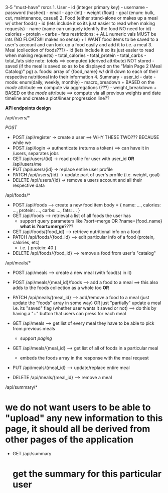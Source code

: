 3-5 "must-have" rsrcs
    1. User
        - id (integer primary key)
        - username
        - password (hashed)
        - email
        - age (int)
        - weight (float)
        - goal (enum: bulk, cut, maintenance, casual)
    2. Food (either stand-alone or makes up a meal w/ other foods)
        - id (lets include it so its just easier to read when making requests)
        - name (name can uniquely identify the food NO need for id)
        - calories
        - protein
        - carbs
        - fats
        restrictions:
            + ALL numeric vals MUST be ints (NO FLOATS!!! makes no sense)
        + I WANT food items to be saved to a user's account and can look up a food easily and add it to i.e. a meal
    3. Meal (collection of foods???)
        - id (lets include it so its just easier to read when making requests)
        - total_calories
        - total_protein
        - total_carbs
        - total_fats
        side note: *totals* ==> computed (derived attribute) NOT stored
        - saved (if the meal is saved so as to be displayed on the "Main Page 2 (Meal Catalog)" pg)
        a. foods: array of {food_name} w/ drill down to each of their respective nutritional info
            their information
    4. Summary
        - user_id
        - date
        - mode: enum(daily, weekly, monthly)
        - macro_breadown
            + BASED on the *mode* attribute ==> compute via aggregations (???)
        - weight_breakdown
            + BASED on the *mode* attribute ==> compute via all previous weights and date timeline and create a plot/linear progression line??

**API endpoints design**


/api/users/* 

*POST*
- POST /api/register -> create a user                ==> WHY THESE TWO??? BECAUSE while we
- POST /api/login -> authenticate (returns a token)  ==> can have it in /users, separates jobs
- GET /api/users/{id} -> read profile for user with user_id **OR** /api/users/me
- PUT /api/users/{id} -> replace entire user profile
- PATCH /api/users/{id} -> update part of user's profile (i.e. weight, goal)
- DELETE /api/users/{id} -> remove a users account and all their respective data


/api/foods/*

- POST /api/foods --> create a new food item
    body = {
        name: ...,
        calories: ...,
        protein: ...,
        carbs: ...,
        fats: ...
    }
- GET /api/foods --> retrieval a list of all foods the user has
    + support query parameters like ?sort=merge OR ?name={food_name}
        **what is ?sort=merge**????
- GET /api/foods/{food_id} --> retrieve nutritional info on a food
- PATCH /api/foods/{food_id} --> edit particular info of a food (protein, calories, etc)
    + i.e. { protein: 40 }
- DELETE /api/foods/{food_id} --> remove a food from user's "catalog"


/api/meals/*

- POST /api/meals --> create a new meal (with food(s) in it)

- POST /api/meals/{meal_id}/foods --> add a food to a meal
    ==> this also adds to the foods collection as a whole too
    **OR**
- PATCH /api/meals/{meal_id} --> add/remove a food to a meal (just update the "foods" array in some way) OR just "partially" update a meal i.e. its "saved" flag (whether user wants it saved or not)
    ==> do this by having a "+" button that users can press for each meal

- GET /api/meals --> get list of every meal they have to be able to pick from previous meals
    + support *paging*
- GET /api/meals/{meal_id} --> get list of all of foods in a particular meal
    + embeds the foods array in the response with the meal request
- PUT /api/meals/{meal_id} --> update/replace entire meal
- DELETE /api/meals/{meal_id} --> remove a meal


/api/summary/*

# we do not want users to be able to "upload" any new information to this page, it should all be derived from other pages of the application
- GET /api/summary
    # get the summary for this particular user